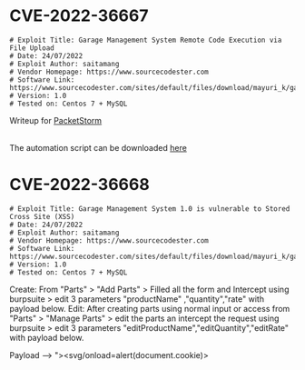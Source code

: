 # CVE-2022-36667 #
```
# Exploit Title: Garage Management System Remote Code Execution via File Upload
# Date: 24/07/2022
# Exploit Author: saitamang
# Vendor Homepage: https://www.sourcecodester.com
# Software Link: https://www.sourcecodester.com/sites/default/files/download/mayuri_k/garage.zip
# Version: 1.0
# Tested on: Centos 7 + MySQL
```

Writeup for [PacketStorm](https://packetstormsecurity.com/files/167802/Garage-Management-System-1.0-Shell-Upload.html)

<br>The automation script can be downloaded [here](https://github.com/saitamang/POC-DUMP/blob/main/Garage%20Management%20System/rce.py)

# CVE-2022-36668 #
```
# Exploit Title: Garage Management System 1.0 is vulnerable to Stored Cross Site (XSS)
# Date: 24/07/2022
# Exploit Author: saitamang
# Vendor Homepage: https://www.sourcecodester.com
# Software Link: https://www.sourcecodester.com/sites/default/files/download/mayuri_k/garage.zip
# Version: 1.0
# Tested on: Centos 7 + MySQL
```

Create: From "Parts" > "Add Parts" > Filled all the form and Intercept using burpsuite > edit 3 parameters "productName" ,"quantity","rate" with payload below.
Edit: After creating parts using normal input or access from "Parts" > "Manage Parts" > edit the parts an intercept the request using burpsuite > edit 3 parameters "editProductName","editQuantity","editRate" with payload below.

Payload --> "><svg/onload=alert(document.cookie)>

